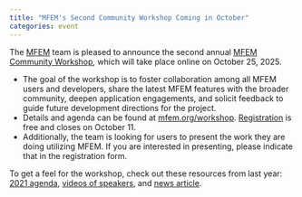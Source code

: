 ```yaml
---
title: "MFEM's Second Community Workshop Coming in October"
categories: event
---
```


The [MFEM](https://mfem.org) team is pleased to announce the second annual [MFEM Community Workshop](https://mfem.org/workshop/), which will take place online on October 25, 2025.

* The goal of the workshop is to foster collaboration among all MFEM users and developers, share the latest MFEM features with the broader community, deepen application engagements, and solicit feedback to guide future development directions for the project.
* Details and agenda can be found at [mfem.org/workshop](https://mfem.org/workshop/). [Registration](https://docs.google.com/forms/d/e/1FAIpQLSc4dnZUOXuuGRbj6d3ptrVTzG-G1gDwBHnQ0WOx8YeFQC6q4Q/viewform) is free and closes on October 11.
* Additionally, the team is looking for users to present the work they are doing utilizing MFEM. If you are interested in presenting, please indicate that in the registration form.

To get a feel for the workshop, check out these resources from last year: [2021 agenda](https://mfem.org/workshop21), [videos of speakers](https://mfem.org/videos/#mfem-workshop-2021), and [news article](http://computing.llnl.gov/about/newsroom/mfem-team-hosts-first-community-workshop).
